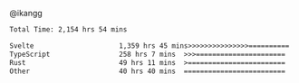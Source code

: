 @ikangg
<!--START_SECTION:waka-->

```txt
Total Time: 2,154 hrs 54 mins

Svelte                     1,359 hrs 45 mins>>>>>>>>>>>>>>>==========   61.93 %
TypeScript                 258 hrs 7 mins  >>>======================   11.76 %
Rust                       49 hrs 11 mins  >========================   02.24 %
Other                      40 hrs 40 mins  =========================   01.85 %
```

<!--END_SECTION:waka-->
